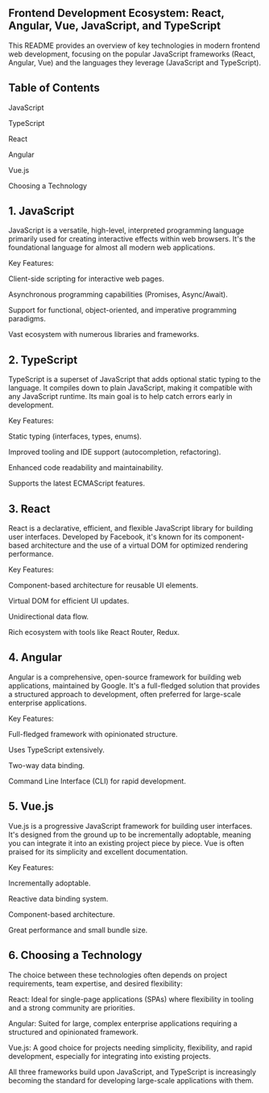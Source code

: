 ## Frontend Development Ecosystem: React, Angular, Vue, JavaScript, and TypeScript
This README provides an overview of key technologies in modern frontend web development, focusing on the popular JavaScript frameworks (React, Angular, Vue) and the languages they leverage (JavaScript and TypeScript).

## Table of Contents
JavaScript

TypeScript

React

Angular

Vue.js

Choosing a Technology

## 1. JavaScript
JavaScript is a versatile, high-level, interpreted programming language primarily used for creating interactive effects within web browsers. It's the foundational language for almost all modern web applications.

Key Features:

Client-side scripting for interactive web pages.

Asynchronous programming capabilities (Promises, Async/Await).

Support for functional, object-oriented, and imperative programming paradigms.

Vast ecosystem with numerous libraries and frameworks.

## 2. TypeScript
TypeScript is a superset of JavaScript that adds optional static typing to the language. It compiles down to plain JavaScript, making it compatible with any JavaScript runtime. Its main goal is to help catch errors early in development.

Key Features:

Static typing (interfaces, types, enums).

Improved tooling and IDE support (autocompletion, refactoring).

Enhanced code readability and maintainability.

Supports the latest ECMAScript features.

## 3. React
React is a declarative, efficient, and flexible JavaScript library for building user interfaces. Developed by Facebook, it's known for its component-based architecture and the use of a virtual DOM for optimized rendering performance.

Key Features:

Component-based architecture for reusable UI elements.

Virtual DOM for efficient UI updates.

Unidirectional data flow.

Rich ecosystem with tools like React Router, Redux.

## 4. Angular
Angular is a comprehensive, open-source framework for building web applications, maintained by Google. It's a full-fledged solution that provides a structured approach to development, often preferred for large-scale enterprise applications.

Key Features:

Full-fledged framework with opinionated structure.

Uses TypeScript extensively.

Two-way data binding.

Command Line Interface (CLI) for rapid development.

## 5. Vue.js
Vue.js is a progressive JavaScript framework for building user interfaces. It's designed from the ground up to be incrementally adoptable, meaning you can integrate it into an existing project piece by piece. Vue is often praised for its simplicity and excellent documentation.

Key Features:

Incrementally adoptable.

Reactive data binding system.

Component-based architecture.

Great performance and small bundle size.

## 6. Choosing a Technology
The choice between these technologies often depends on project requirements, team expertise, and desired flexibility:

React: Ideal for single-page applications (SPAs) where flexibility in tooling and a strong community are priorities.

Angular: Suited for large, complex enterprise applications requiring a structured and opinionated framework.

Vue.js: A good choice for projects needing simplicity, flexibility, and rapid development, especially for integrating into existing projects.

All three frameworks build upon JavaScript, and TypeScript is increasingly becoming the standard for developing large-scale applications with them.
